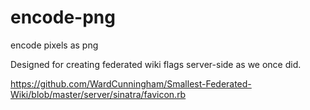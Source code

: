 # encode-png
encode pixels as png

Designed for creating federated wiki flags server-side as we once did.

https://github.com/WardCunningham/Smallest-Federated-Wiki/blob/master/server/sinatra/favicon.rb
